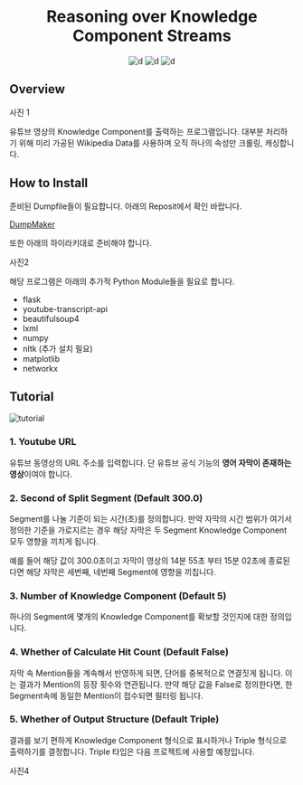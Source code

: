 <div align="center">

<h1>Reasoning over Knowledge Component Streams</h1>

![d](https://img.shields.io/badge/-Python-3776AB?style=flat-square&logo=python&logoColor=FFFFFF) ![d](https://img.shields.io/badge/-Flask-000000?style=flat-square&logo=flask&logoColor=FFFFFF)  ![d](https://img.shields.io/badge/-JS-F7DF1E?style=flat-square&logo=javascript&logoColor=FFFFFF) 

</div>

## Overview

사진 1

유튜브 영상의 Knowledge Component를 출력하는 프로그램입니다.
대부분 처리하기 위해 미리 가공된 Wikipedia Data를 사용하며 오직 하나의 속성만 크롤링, 캐싱합니다.

## How to Install

준비된 Dumpfile들이 필요합니다. 아래의 Reposit에서 확인 바랍니다.

[DumpMaker](https://github.com/BonhyeonGu/DUMPMAKER-Reasoning_over_Knowledge_Component_Streams)

또한 아래의 하이라키대로 준비해야 합니다.

사진2

해당 프로그램은 아래의 추가적 Python Module들을 필요로 합니다.

 - flask
 - youtube-transcript-api
 - beautifulsoup4
 - lxml
 - numpy
 - nltk (추가 설치 필요)
 - matplotlib
 - networkx

## Tutorial

![tutorial](./README/3_Tuto)

### 1. Youtube URL

​유튜브 동영상의 URL 주소를 입력합니다. 단 유튜브 공식 기능의 **영어 자막이 존재하는 영상**이여야 합니다.

### 2. Second of Split Segment  (Default 300.0)

Segment를 나눌 기준이 되는 시간(초)를 정의합니다.
만약 자막의 시간 범위가 여기서 정의한 기준을 가로지르는 경우 해당 자막은 두 Segment Knowledge Component 모두 영향을 끼치게 됩니다.

예를 들어 해당 값이 300.0초이고 자막이 영상의 14분 55초 부터 15분 02초에 종료된다면
해당 자막은 세번째, 네번째 Segment에 영향을 끼칩니다.

### 3. Number of Knowledge Component (Default 5)

하나의 Segment에 몇개의 Knowledge Component를 확보할 것인지에 대한 정의입니다.

### 4. Whether of Calculate Hit Count (Default False)

자막 속 Mention들을 계속해서 반영하게 되면, 단어를 중복적으로 연결짓게 됩니다. 이는 결과가  Mention의 등장 횟수와 연관됩니다.
만약 해당 값을 False로 정의한다면, 한 Segment속에 동일한 Mention이 접수되면 필터링 됩니다. 

### 5. Whether of Output Structure (Default Triple)

결과를 보기 편하게 Knowledge Component 형식으로 표시하거나 Triple 형식으로 출력하기를 결정합니다.
Triple 타입은 다음 프로젝트에 사용할 예정입니다.

사진4